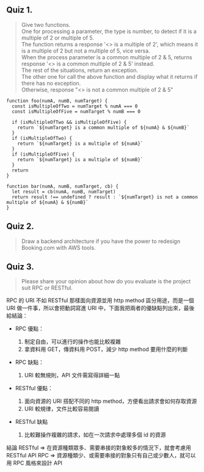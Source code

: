 ## Quiz 1.
> Give two functions.  
> One for processing a parameter, the type is number, to detect if it is a multiple of 2 or multiple of 5.  
> The function returns a response '<<number>> is a multiple of 2', which means it is a multiple of 2 but not a multiple of 5, vice versa.  
> When the process parameter is a common multiple of 2 & 5, returns response '<<number>> is a common multiple of  2 & 5'  instead.  
> The rest of the situations, return an exception.  
> The other one for call the above function and display what it returns if there has no exception.  
> Otherwise, response "<<number>> is not a common multiple of 2 & 5"

```javascript=
function foo(numA, numB, numTarget) {
  const isMultipleOfTwo = numTarget % numA === 0
  const isMultipleOfFive = numTarget % numB === 0

  if (isMultipleOfTwo && isMultipleOfFive) {
    return `${numTarget} is a common multiple of ${numA} & ${numB}`
  }
  if (isMultipleOfTwo) {
    return `${numTarget} is a multiple of ${numA}`
  }
  if (isMultipleOfFive) {
    return `${numTarget} is a multiple of ${numB}`
  }
  return
}

function bar(numA, numB, numTarget, cb) {
  let result = cb(numA, numB, numTarget)
  return result !== undefined ? result : `${numTarget} is not a common multiple of ${numA} & ${numB}`
}
```

## Quiz 2.
>Draw a backend architecture if you have the power to redesign Booking.com with AWS tools.




## Quiz 3.
>Please share your opinion about how do you evaluate is the project suit RPC or RESTful.

RPC 的 URI 不如 RESTful 那樣面向資源並用 http method 區分用途，而是一個 URI 做一件事，所以會把動詞寫進 URI 中，下面我把兩者的優缺點列出來，最後給結論：
- RPC 優點：
  1. 制定自由，可以進行的操作也能比較複雜
  2. 拿資料用 GET，傳資料用 POST，減少 http method 要用什麼的判斷
- RPC 缺點：
  1. URI 較無規則，API 文件需寫得詳細一點

- RESTful 優點：
  1. 面向資源的 URI 搭配不同的 http method，方便看出請求會如何存取資源
  2. URI 較規律，文件比較容易閱讀
- RESTful 缺點
  1. 比較難操作複雜的請求，如在一次請求中處理多個 id 的資源

結論
RESTful => 在資源種類眾多、需要串接的對象較多的情況下，就會考慮用 RESTful API
RPC => 資源種類少、或需要串接的對象只有自己或少數人，就可以用 RPC 風格來設計 API